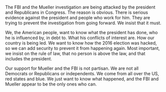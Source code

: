 The FBI and the Mueller investigation are being attacked by the president and Republicans in Congress. The reason is obvious. There is serious evidence against the president and people who work for him. They are trying to prevent the investigation from going forward. We insist that it must. 

We, the American people, want to know what the president has done, who he is influenced by, in debt to. What his conflicts of interest are. How our country is being led. We want to know how the 2016 election was hacked, so we can add security to prevent it from happening again. Most important, we insist on the rule of law, that no person is above the law, and that includes the president. 

Our support for Mueller and the FBI is not partisan. We are not all Democrats or Republicans or independents. We come from all over the US, red states and blue. We just want to know what happened, and the FBI and Mueller appear to be the only ones who can. 

